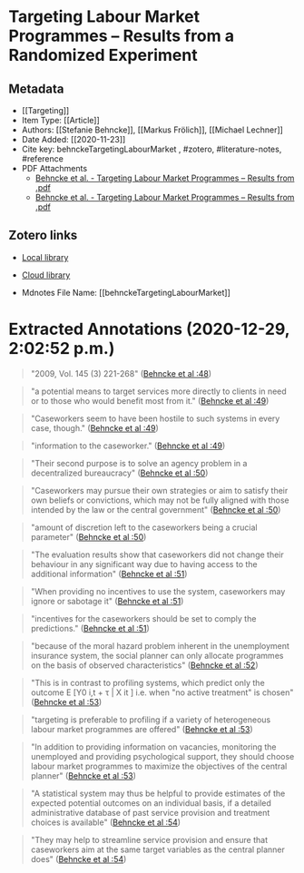 # Targeting Labour Market Programmes – Results from a Randomized Experiment

## Metadata
* [[Targeting]]
* Item Type: [[Article]]
* Authors: [[Stefanie Behncke]], [[Markus Frölich]], [[Michael Lechner]]
* Date Added: [[2020-11-23]]
* Cite key: behnckeTargetingLabourMarket
, #zotero, #literature-notes, #reference
* PDF Attachments
	- [Behncke et al. - Targeting Labour Market Programmes – Results from .pdf](zotero://open-pdf/library/items/WLL292NE)
	- [Behncke et al. - Targeting Labour Market Programmes – Results from .pdf](zotero://open-pdf/library/items/EHQG9NC2)


##  Zotero links
* [Local library](zotero://select/items/1_BWCBCHL5)
* [Cloud library](http://zotero.org/users/6529026/items/BWCBCHL5)

* Mdnotes File Name: [[behnckeTargetingLabourMarket]]

# Extracted Annotations (2020-12-29, 2:02:52 p.m.)

> "2009, Vol. 145 (3) 221-268" ([Behncke et al :48](zotero://open-pdf/library/items/EHQG9NC2?page=1))

> "a potential means to target services more directly to clients in need or to those who would benefit most from it." ([Behncke et al :49](zotero://open-pdf/library/items/EHQG9NC2?page=2))

> "Caseworkers seem to have been hostile to such systems in every case, though." ([Behncke et al :49](zotero://open-pdf/library/items/EHQG9NC2?page=2))

> "information to the caseworker." ([Behncke et al :49](zotero://open-pdf/library/items/EHQG9NC2?page=2))

> "Their second purpose is to solve an agency problem in a decentralized bureaucracy" ([Behncke et al :50](zotero://open-pdf/library/items/EHQG9NC2?page=3))

> "Caseworkers may pursue their own strategies or aim to satisfy their own beliefs or convictions, which may not be fully aligned with those intended by the law or the central government" ([Behncke et al :50](zotero://open-pdf/library/items/EHQG9NC2?page=3))

> "amount of discretion left to the caseworkers being a crucial parameter" ([Behncke et al :50](zotero://open-pdf/library/items/EHQG9NC2?page=3))

> "The evaluation results show that caseworkers did not change their behaviour in any significant way due to having access to the additional information" ([Behncke et al :51](zotero://open-pdf/library/items/EHQG9NC2?page=4))

> "When providing no incentives to use the system, caseworkers may ignore or sabotage it" ([Behncke et al :51](zotero://open-pdf/library/items/EHQG9NC2?page=4))

> "incentives for the caseworkers should be set to comply the predictions." ([Behncke et al :51](zotero://open-pdf/library/items/EHQG9NC2?page=4))

> "because of the moral hazard problem inherent in the unemployment insurance system, the social planner can only allocate programmes on the basis of observed characteristics" ([Behncke et al :52](zotero://open-pdf/library/items/EHQG9NC2?page=5))

> "This is in contrast to profiling systems, which predict only the outcome E [Y0 i,t + τ | X it ] i.e. when "no active treatment" is chosen" ([Behncke et al :53](zotero://open-pdf/library/items/EHQG9NC2?page=6))

> "targeting is preferable to profiling if a variety of heterogeneous labour market programmes are offered" ([Behncke et al :53](zotero://open-pdf/library/items/EHQG9NC2?page=6))

> "In addition to providing information on vacancies, monitoring the unemployed and providing psychological support, they should choose labour market programmes to maximize the objectives of the central planner" ([Behncke et al :53](zotero://open-pdf/library/items/EHQG9NC2?page=6))

> "A statistical system may thus be helpful to provide estimates of the expected potential outcomes on an individual basis, if a detailed administrative database of past service provision and treatment choices is available" ([Behncke et al :54](zotero://open-pdf/library/items/EHQG9NC2?page=7))

> "They may help to streamline service provision and ensure that caseworkers aim at the same target variables as the central planner does" ([Behncke et al :54](zotero://open-pdf/library/items/EHQG9NC2?page=7))

